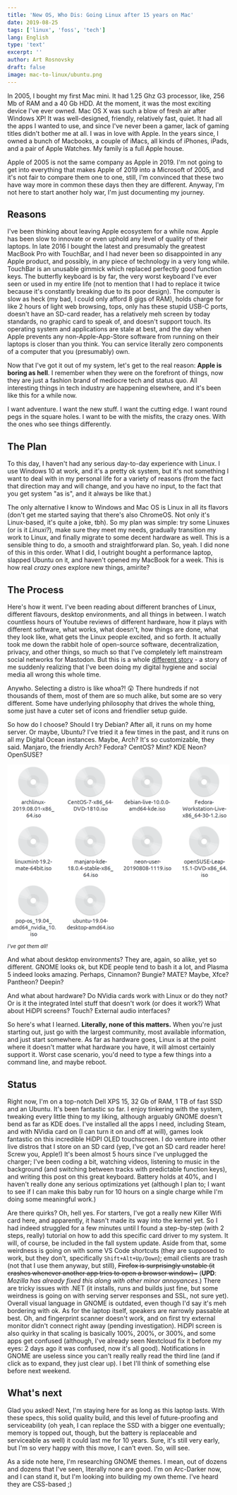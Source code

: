 ```yaml
---
title: 'New OS, Who Dis: Going Linux after 15 years on Mac'
date: 2019-08-25
tags: ['linux', 'foss', 'tech']
lang: English
type: 'text'
excerpt: ''
author: Art Rosnovsky
draft: false
image: mac-to-linux/ubuntu.png
---
```


In 2005, I bought my first Mac mini. It had 1.25 Ghz G3 processor, like, 256 Mb of RAM and a 40 Gb HDD. At the moment, it was the most exciting device I've ever owned. Mac OS X was such a blow of fresh air after Windows XP! It was well-designed, friendly, relatively fast, quiet. It had all the apps I wanted to use, and since I've never been a gamer, lack of gaming titles didn't bother me at all. I was in love with Apple. In the years since, I owned a bunch of Macbooks, a couple of iMacs, all kinds of iPhones, iPads, and a pair of Apple Watches. My family is a full Apple house.

Apple of 2005 is not the same company as Apple in 2019. I'm not going to get into everything that makes Apple of 2019 into a Microsoft of 2005, and it's not fair to compare them one to one, still, I'm convinced that these two have way more in common these days then they are different. Anyway, I'm not here to start another holy war, I'm just documenting my journey.

## Reasons

I've been thinking about leaving Apple ecosystem for a while now. Apple has been slow to innovate or even uphold any level of quality of their laptops. In late 2016 I bought the latest and presumably the greatest MacBook Pro with TouchBar, and I had never been so disappointed in any Apple product, and possibly, in any piece of technology in a very long while. TouchBar is an unusable gimmick which replaced perfectly good function keys. The butterfly keyboard is by far, the very worst keyboard I've ever seen or used in my entire life (not to mention that I had to replace it twice because it's constantly breaking due to its poor design). The computer is slow as heck (my bad, I could only afford 8 gigs of RAM), holds charge for like 2 hours of light web browsing, tops, only has these stupid USB-C ports, doesn't have an SD-card reader, has a relatively meh screen by today standards, no graphic card to speak of, and doesn't support touch. Its operating system and applications are stale at best, and the day when Apple prevents any non-Apple-App-Store software from running on their laptops is closer than you think. You can service literally zero components of a computer that you (presumably) own.

Now that I've got it out of my system, let's get to the real reason: **Apple is boring as hell**. I remember when they were on the forefront of things, now they are just a fashion brand of mediocre tech and status quo. All interesting things in tech industry are happening elsewhere, and it's been like this for a while now.

I want adventure. I want the new stuff. I want the cutting edge. I want round pegs in the square holes. I want to be with the misfits, the crazy ones. With the ones who see things differently.

## The Plan

To this day, I haven't had any serious day-to-day experience with Linux. I use Windows 10 at work, and it's a pretty ok system, but it's not something I want to deal with in my personal life for a variety of reasons (from the fact that direction may and will change, and you have no input, to the fact that you get system "as is", and it always be like that.)

The only alternative I know to Windows and Mac OS is Linux in all its flavors (don't get me started saying that there's also ChromeOS. Not only it's Linux-based, it's quite a joke, tbh). So my plan was simple: try some Linuxes (or is it _Linuxi?_), make sure they meet my needs, gradually transition my work to Linux, and finally migrate to some decent hardware as well. This is a sensible thing to do, a smooth and straightforward plan. So, yeah. I did none of this in this order. What I did, I outright bought a performance laptop, slapped Ubuntu on it, and haven't opened my MacBook for a week. This is how real _crazy ones_ explore new things, amirite?

## The Process

Here's how it went. I've been reading about different branches of Linux, different flavours, desktop environments, and all things in between. I watch countless hours of Youtube reviews of different hardware, how it plays with different software, what works, what doesn't, how things are done, what they look like, what gets the Linux people excited, and so forth. It actually took me down the rabbit hole of open-source software, decentralization, privacy, and other things, so much so that I've completely left mainstream social networks for Mastodon. But this is a whole [different story](/blog/2019/08/21/digital-hygiene/) - a story of me suddenly realizing that I've been doing my digital hygiene and social media all wrong this whole time.

Anywho. Selecting a distro is like whoa?! 😲 There hundreds if not thousands of them, most of them are so much alike, but some are so very different. Some have underlying philosophy that drives the whole thing, some just have a cuter set of icons and friendlier setup guide.

So how do I choose? Should I try Debian? After all, it runs on my home server. Or maybe, Ubuntu? I've tried it a few times in the past, and it runs on all my Digital Ocean instances. Maybe, Arch? It's so customizable, they said. Manjaro, the friendly Arch? Fedora? CentOS? Mint? KDE Neon? OpenSUSE?

![](mac-to-linux/linuxi.png)
<small>_I've got them all!_</small>

And what about desktop environments? They are, again, so alike, yet so different. GNOME looks ok, but KDE people tend to bash it a lot, and Plasma 5 indeed looks amazing. Perhaps, Cinnamon? Bungie? MATE? Maybe, Xfce? Pantheon? Deepin?

And what about hardware? Do NVidia cards work with Linux or do they not? Or is it the integrated Intel stuff that doesn't work (or does it work?) What about HiDPI screens? Touch? External audio interfaces?

So here's what I learned. **Literally, none of this matters.** When you're just starting out, just go with the largest community, most available information, and just start somewhere. As far as hardware goes, Linux is at the point where it doesn't matter what hardware you have, it will almost certainly support it. Worst case scenario, you'd need to type a few things into a command line, and maybe reboot.

## Status

Right now, I'm on a top-notch Dell XPS 15, 32 Gb of RAM, 1 TB of fast SSD and an Ubuntu. It's been fantastic so far. I enjoy tinkering with the system, tweaking every little thing to my liking, although arguably GNOME doesn't bend as far as KDE does. I've installed all the apps I need, including Steam, and with NVidia card on (I can turn it on and off at will), games look fantastic on this incredible HiDPI OLED touchscreen. I do venture into other live distros that I store on an SD card (yep, I've got an SD card reader here! Screw you, Apple!) It's been almost 5 hours since I've unplugged the charger; I've been coding a bit, watching videos, listening to music in the background (and switching between tracks with predictable function keys), and writing this post on this great keyboard. Battery holds at 40%, and I haven't really done any serious optimizations yet (although I plan to; I want to see if I can make this baby run for 10 hours on a single charge while I'm doing some meaningful work.)

Are there quirks? Oh, hell yes. For starters, I've got a really new Killer Wifi card here, and apparently, it hasn't made its way into the kernel yet. So I had indeed struggled for a few minutes until I found a step-by-step (with 2 steps, really) tutorial on how to add this specific card driver to my system. It will, of course, be included in the fall system update. Aside from that, some weirdness is going on with some VS Code shortcuts (they are supposed to work, but they don't, specifically `Shift+Alt+Up/Down`); email clients are trash (not that I use them anyway, but still), <strike>Firefox is surprisingly unstable (it crashes whenever another app tries to open a browser window)~</strike> (**UPD**: _Mozilla has already fixed this along with other minor annoyances_.) There are tricky issues with .NET (it installs, runs and builds just fine, but some weirdness is going on with serving server responses and SSL, not sure yet). Overall visual language in GNOME is outdated, even though I'd say it's meh bordering with ok. As for the laptop itself, speakers are narrowly passable at best. Oh, and fingerprint scanner doesn't work, and on first try external monitor didn't connect right away (pending investigation). HiDPI screen is also quirky in that scaling is basically 100%, 200%, or 300%, and some apps get confused (although, I've already seen Nextcloud fix it before my eyes: 2 days ago it was confused, now it's all good). Notifications in GNOME are useless since you can't really really read the third line (and if click as to expand, they just clear up). I bet I'll think of something else before next weekend.

## What's next

Glad you asked! Next, I'm staying here for as long as this laptop lasts. With these specs, this solid quality build, and this level of future-proofing and serviceability (oh yeah, I can replace the SSD with a bigger one eventually; memory is topped out, though, but the battery is replaceable and serviceable as well) it could last me for 10 years. Sure, it's still very early, but I'm so very happy with this move, I can't even. So, will see.

As a side note here, I'm researching GNOME themes. I mean, out of dozens and dozens that I've seen, literally none are good. I'm on Arc-Darker now, and I can stand it, but I'm looking into building my own theme. I've heard they are CSS-based ;)
